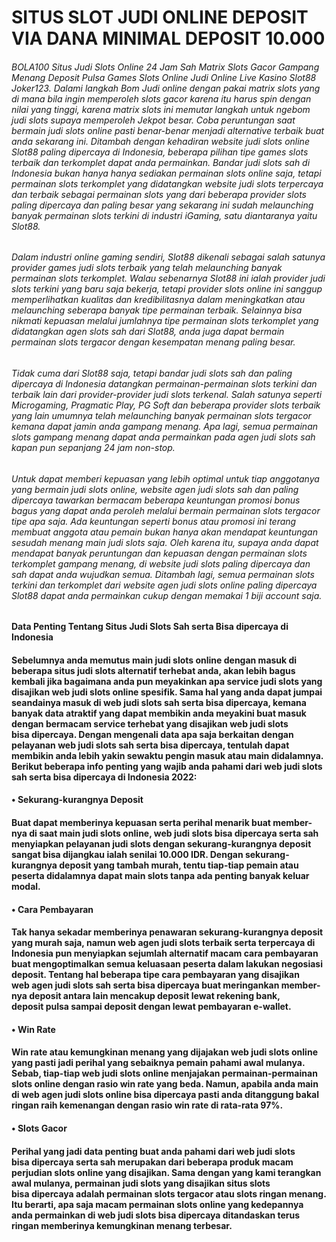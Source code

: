 # SITUS SLOT JUDI ONLINE DEPOSIT VIA DANA MINIMAL DEPOSIT 10.000

###### BOLA100 Situs Judi Slots Online 24 Jam Sah Matrix Slots Gacor Gampang Menang Deposit Pulsa Games Slots Online Judi Online Live Kasino Slot88 Joker123. Dalami langkah Bom Judi online dengan pakai matrix slots yang di mana bila ingin memperoleh slots gacor karena itu harus spin dengan nilai yang tinggi, karena matrix slots ini memutar langkah untuk ngebom judi slots supaya memperoleh Jekpot besar. Coba peruntungan saat bermain judi slots online pasti benar-benar menjadi alternative terbaik buat anda sekarang ini. Ditambah dengan kehadiran website judi slots online Slot88 paling dipercaya di Indonesia, beberapa pilihan tipe games slots terbaik dan terkomplet dapat anda permainkan. Bandar judi slots sah di Indonesia bukan hanya hanya sediakan permainan slots online saja, tetapi permainan slots terkomplet yang didatangkan website judi slots terpercaya dan terbaik sebagai permainan slots yang dari beberapa provider slots paling dipercaya dan paling besar yang sekarang ini sudah melaunching banyak permainan slots terkini di industri iGaming, satu diantaranya yaitu Slot88.

###### Dalam industri online gaming sendiri, Slot88 dikenali sebagai salah satunya provider games judi slots terbaik yang telah melaunching banyak permainan slots terkomplet. Walau sebenarnya Slot88 ini ialah provider judi slots terkini yang baru saja bekerja, tetapi provider slots online ini sanggup memperlihatkan kualitas dan kredibilitasnya dalam meningkatkan atau melaunching seberapa banyak tipe permainan terbaik. Selainnya bisa nikmati kepuasan melalui jumlahnya tipe permainan slots terkomplet yang didatangkan agen slots sah dari Slot88, anda juga dapat bermain permainan slots tergacor dengan kesempatan menang paling besar.

###### Tidak cuma dari Slot88 saja, tetapi bandar judi slots sah dan paling dipercaya di Indonesia datangkan permainan-permainan slots terkini dan terbaik lain dari provider-provider judi slots terkenal. Salah satunya seperti Microgaming, Pragmatic Play, PG Soft dan beberapa provider slots terbaik yang lain umumnya telah melaunching banyak permainan slots tergacor kemana dapat jamin anda gampang menang. Apa lagi, semua permainan slots gampang menang dapat anda permainkan pada agen judi slots sah kapan pun sepanjang 24 jam non-stop.

###### Untuk dapat memberi kepuasan yang lebih optimal untuk tiap anggotanya yang bermain judi slots online, website agen judi slots sah dan paling dipercaya tawarkan bermacam beberapa keuntungan promosi bonus bagus yang dapat anda peroleh melalui bermain permainan slots tergacor tipe apa saja. Ada keuntungan seperti bonus atau promosi ini terang membuat anggota atau pemain bukan hanya akan mendapat keuntungan sesudah menang main judi slots saja. Oleh karena itu, supaya anda dapat mendapat banyak peruntungan dan kepuasan dengan permainan slots terkomplet gampang menang, di website judi slots paling dipercaya dan sah dapat anda wujudkan semua. Ditambah lagi, semua permainan slots terkini dan terkomplet dari website agen judi slots online paling dipercaya Slot88 dapat anda permainkan cukup dengan memakai 1 biji account saja.

#### Data Penting Tentang Situs Judi Slots Sah serta Bisa dipercaya di Indonesia
#### Sebelumnya anda memutus main judi slots online dengan masuk di beberapa situs judi slots alternatif terhebat anda, akan lebih bagus kembali jika bagaimana anda pun meyakinkan apa service judi slots yang disajikan web judi slots online spesifik. Sama hal yang anda dapat jumpai seandainya masuk di web judi slots sah serta bisa dipercaya, kemana banyak data atraktif yang dapat membikin anda meyakini buat masuk dengan bermacam service terhebat yang disajikan web judi slots bisa dipercaya. Dengan mengenali data apa saja berkaitan dengan pelayanan web judi slots sah serta bisa dipercaya, tentulah dapat membikin anda lebih yakin sewaktu pengin masuk atau main didalamnya. Berikut beberapa info penting yang wajib anda pahami dari web judi slots sah serta bisa dipercaya di Indonesia 2022:

#### • Sekurang-kurangnya Deposit
#### Buat dapat memberinya kepuasan serta perihal menarik buat member-nya di saat main judi slots online, web judi slots bisa dipercaya serta sah menyiapkan pelayanan judi slots dengan sekurang-kurangnya deposit sangat bisa dijangkau ialah senilai 10.000 IDR. Dengan sekurang-kurangnya deposit yang tambah murah, tentu tiap-tiap pemain atau peserta didalamnya dapat main slots tanpa ada penting banyak keluar modal.

#### • Cara Pembayaran
#### Tak hanya sekadar memberinya penawaran sekurang-kurangnya deposit yang murah saja, namun web agen judi slots terbaik serta terpercaya di Indonesia pun menyiapkan sejumlah alternatif macam cara pembayaran buat mengoptimalkan semua keluasaan peserta dalam lakukan negosiasi deposit. Tentang hal beberapa tipe cara pembayaran yang disajikan web agen judi slots sah serta bisa dipercaya buat meringankan member-nya deposit antara lain mencakup deposit lewat rekening bank, deposit pulsa sampai deposit dengan lewat pembayaran e-wallet.

#### • Win Rate
#### Win rate atau kemungkinan menang yang dijajakan web judi slots online yang pasti jadi perihal yang sebaiknya pemain pahami awal mulanya. Sebab, tiap-tiap web judi slots online menjajakan permainan-permainan slots online dengan rasio win rate yang beda. Namun, apabila anda main di web agen judi slots online bisa dipercaya pasti anda ditanggung bakal ringan raih kemenangan dengan rasio win rate di rata-rata 97%.

#### • Slots Gacor
#### Perihal yang jadi data penting buat anda pahami dari web judi slots bisa dipercaya serta sah merupakan dari beberapa produk macam perjudian slots online yang disajikan. Sama dengan yang kami terangkan awal mulanya, permainan judi slots yang disajikan situs slots bisa dipercaya adalah permainan slots tergacor atau slots ringan menang. Itu berarti, apa saja macam permainan slots online yang kedepannya anda permainkan di web judi slots bisa dipercaya ditandaskan terus ringan memberinya kemungkinan menang terbesar.
